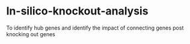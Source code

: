 # In-silico-knockout-analysis
To identify hub genes and identify the impact of connecting genes post knocking out genes
